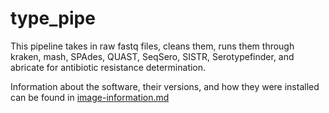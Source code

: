 # type_pipe
This pipeline takes in raw fastq files, cleans them, runs them through kraken, mash, SPAdes, QUAST, SeqSero, SISTR, Serotypefinder, and abricate for antibiotic resistance determination.

Information about the software, their versions, and how they were installed can be found in [image-information.md](image-information.md)


